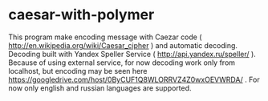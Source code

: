 caesar-with-polymer
===================
This program make encoding message with Caezar code ( http://en.wikipedia.org/wiki/Caesar_cipher ) and automatic decoding. Decoding built with Yandex Speller Service ( http://api.yandex.ru/speller/ ).
Because of using external service, for now decoding work only from localhost, but encoding may be seen here https://googledrive.com/host/0ByCUF1Q8WLORRVZ4Z0wxOEVWRDA/ . For now only english and russian languages are supported.
